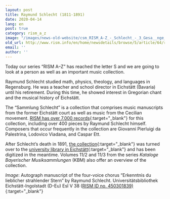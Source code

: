 ```yaml
---
layout: post
title: Raymund Schlecht (1811-1891)
date: 2020-04-14
lang: en
post: true
category: rism_a_z
image: "/images/news-old-website/csm_RISM_A-Z_-_Schlecht_-_3_Gesa__nge__Coro_-_UEI_Esl_V_38_640ea35eb6.png"
old_url: http://www.rism.info/en/home/newsdetails/browse/5/article/64/raymund-schlecht-1811-1891.html
email: ''
author: ''
---
```


Today our series “RISM A–Z” has reached the letter S and we are going to look at a person as well as an important music collection.

Raymund Schlecht studied math, physics, theology, and languages in Regensburg. He was a teacher and school director in Eichstätt (Bavaria) until his retirement. During this time, he showed interest in Gregorian chant and the musical history of Eichstätt.

The “Sammlung Schlecht” is a collection that comprises music manuscripts from the former Eichstätt court as well as music from the Cecilian movement. [RISM has over 7,000 records](https://opac.rism.info/search?View=rism&siglum=D-Eu&Language=en){:target="_blank"} for this collection, including over 400 pieces by Raymund Schlecht himself. Composers that occur frequently in the collection are Giovanni Pierluigi da Palestrina, Lodovico Viadana, and Caspar Ett.

After Schlecht’s death in 1891, [the collection](http://digital.bib-bvb.de/R/7NJGS3FYQYHQV4NJ3GUYI9RRGR98RSK1IN88YTRCCPFSAK4MBM-00690?func=collections&collection_id=5555){:target="_blank"} was turned over to the [university library in Eichstätt](https://www.ku.de/bibliothek/){:target="_blank"} and has been digitized in the meantime. Volumes 11/2 and 11/3 from the series _Kataloge Bayerischer Musiksammlungen_ (KBM) also offer an overview of the collection.

_Image_: Autograph manuscript of the four-voice chorus “Erkenntnis du lieblicher strahlender Stern” by Raymund Schlecht. Universitätsbibliothek Eichstätt-Ingolstadt (D-Eu) Esl V 38 ([RISM ID no. 450301839)](https://opac.rism.info/search?id=450301839&View=rism&Language=en){:target="_blank"}
